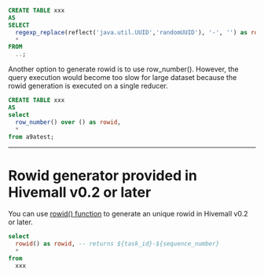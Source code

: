 <!-- 
  Hivemall: Hive scalable Machine Learning Library
  
  Licensed under the Apache License, Version 2.0 (the "License");
  you may not use this file except in compliance with the License.
  You may obtain a copy of the License at
  
          http://www.apache.org/licenses/LICENSE-2.0
          
  Unless required by applicable law or agreed to in writing, software
  distributed under the License is distributed on an "AS IS" BASIS,
  WITHOUT WARRANTIES OR CONDITIONS OF ANY KIND, either express or implied.
  See the License for the specific language governing permissions and
  limitations under the License.
-->

```sql
CREATE TABLE xxx
AS
SELECT 
  regexp_replace(reflect('java.util.UUID','randomUUID'), '-', '') as rowid,
  *
FROM
  ..;
```

Another option to generate rowid is to use row_number(). 
However, the query execution would become too slow for large dataset because the rowid generation is executed on a single reducer.
```sql
CREATE TABLE xxx
AS
select 
  row_number() over () as rowid, 
  * 
from a9atest;
```

***
# Rowid generator provided in Hivemall v0.2 or later
You can use [rowid() function](https://github.com/myui/hivemall/blob/master/src/main/java/hivemall/tools/mapred/RowIdUDF.java) to generate an unique rowid in Hivemall v0.2 or later.
```sql
select
  rowid() as rowid, -- returns ${task_id}-${sequence_number}
  *
from 
  xxx
```